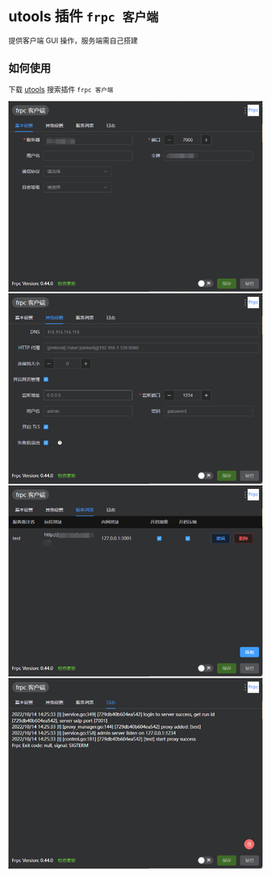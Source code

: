 # utools 插件 `frpc 客户端`

提供客户端 GUI 操作，服务端需自己搭建

## 如何使用

下载 [utools](https://u.tools/) 搜索插件 `frpc 客户端`

![screenshot](./doc/screenshot-1.png)
![screenshot](./doc/screenshot-2.png)
![screenshot](./doc/screenshot-3.png)
![screenshot](./doc/screenshot-4.png)
